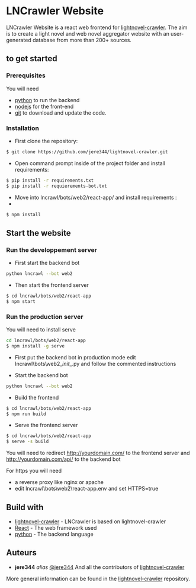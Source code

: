 # LNCrawler Website

LNCrawler Website is a react web frontend for [lightnovel-crawler](https://github.com/dipu-bd/lightnovel-crawler).
The aim is to create a light novel and web novel aggregator website with an user-generated database from more than 200+ sources.

## to get started

### Prerequisites


You will need 
- [python](https://www.python.org/) to run the backend 
- [nodejs](https://nodejs.org/en/) for the front-end
- [git](https://git-scm.com/downloads) to download and update the code.


### Installation

- First clone the repository:

```bash
$ git clone https://github.com/jere344/lightnovel-crawler.git
```

- Open command prompt inside of the project folder and install requirements:

```bash
$ pip install -r requirements.txt
$ pip install -r requierements-bot.txt
```

- Move into lncrawl/bots/web2/react-app/ and install requirements :
- 
```bash
$ npm install
```

## Start the website

### Run the developpement server

- First start the backend bot

```bash
python lncrawl --bot web2
```

- Then start the frontend server
```bash
$ cd lncrawl/bots/web2/react-app
$ npm start
```

### Run the production server
You will need to install serve
```bash
cd lncrawl/bots/web2/react-app
$ npm install -g serve
```

- First put the backend bot in production mode
edit lncrawl\bots\web2\__init__.py and follow the commented instructions

- Start the backend bot
```bash
python lncrawl --bot web2
```

- Build the frontend
```bash
$ cd lncrawl/bots/web2/react-app
$ npm run build
```

- Serve the frontend server
```bash
$ cd lncrawl/bots/web2/react-app
$ serve -s build
```

You will need to redirect http://yourdomain.com/ to the frontend server and http://yourdomain.com/api/ to the backend bot


For https you will need 
- a reverse proxy like nginx or apache
- edit lncrawl\bots\web2\react-app\.env and set HTTPS=true



## Build with

* [lightnovel-crawler](https://github.com/dipu-bd/lightnovel-crawler) - LNCrawler is based on lightnovel-crawler
* [React](https://reactjs.org/) - The web framework used
* [python](https://www.python.org/) - The backend language



## Auteurs

* **jere344** _alias_ [@jere344](https://github.com/jere344)
And all the contributors of [lightnovel-crawler](https://github.com/dipu-bd/lightnovel-crawler)





More general information can be found in the [lightnovel-crawler](https://github.com/dipu-bd/lightnovel-crawler) repository.